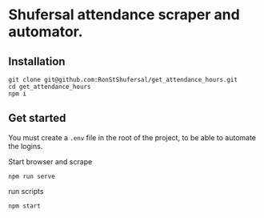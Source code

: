 # Shufersal attendance scraper and automator.

## Installation
```
git clone git@github.com:RonStShufersal/get_attendance_hours.git
cd get_attendance_hours
npm i
```

## Get started

You must create a `.env` file in the root of the project, to be able to automate the logins.

Start browser and scrape
```
npm run serve
```

run scripts
```
npm start
```
